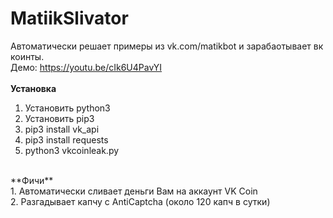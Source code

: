 # MatiikSlivator
Автоматически решает примеры из vk.com/matikbot и зарабаотывает вк коинты.<br/>
Демо: https://youtu.be/cIk6U4PavYI<br/><br/>
**Установка**
1. Установить python3
2. Установить pip3
3. pip3 install vk_api
4. pip3 install requests
5. python3 vkcoinleak.py
<br/>
**Фичи**<br/>
1. Автоматически сливает деньги Вам на аккаунт VK Coin<br/>
2. Разгадывает капчу с AntiCaptcha (около 120 капч в сутки)<br/>
